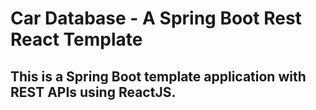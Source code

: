# Car Database -  A Spring Boot Rest React Template

## This is a Spring Boot template application with REST APIs using ReactJS.

